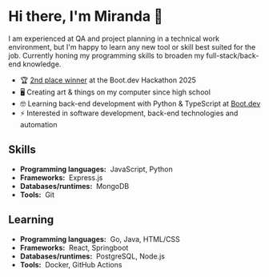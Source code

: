 # Hi there, I'm Miranda :wave:

I am experienced at QA and project planning in a technical work environment, but I'm happy to learn any new tool or skill best suited for the job. Currently honing my programming skills to broaden my full-stack/back-end knowledge.

- 🏆 [2nd place winner](https://blog.boot.dev/news/hackathon-2025/) at the Boot.dev Hackathon 2025
- 🖥️ Creating art & things on my computer since high school
- 🤓 Learning back-end development with Python & TypeScript at [Boot.dev](https://www.boot.dev/tracks/backend-python-typescript)
- ⚡ Interested in software development, back-end technologies and automation

## Skills

- **Programming languages:**&nbsp;&nbsp;JavaScript, Python
- **Frameworks:**&nbsp;&nbsp;Express.js
- **Databases/runtimes:**&nbsp;&nbsp;MongoDB
- **Tools:**&nbsp;&nbsp;Git

## Learning

- **Programming languages:**&nbsp;&nbsp;Go, Java, HTML/CSS
- **Frameworks:**&nbsp;&nbsp;React, Springboot
- **Databases/runtimes:**&nbsp;&nbsp;PostgreSQL, Node.js
- **Tools:**&nbsp;&nbsp;Docker, GitHub Actions
